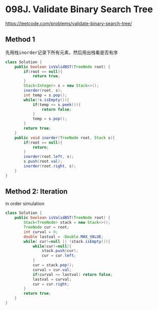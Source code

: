 # 098J. Validate Binary Search Tree
https://leetcode.com/problems/validate-binary-search-tree/

## Method 1 
<pre>
先用栈inorder记录下所有元素，然后用出栈看是否有序
</pre>

```java
class Solution {
    public boolean isValidBST(TreeNode root) {
        if(root == null){
            return true;
        }
        Stack<Integer> s = new Stack<>();
        inorder(root, s);
        int temp = s.pop();
        while(!s.isEmpty()){
            if(temp <= s.peek()){
                return false;
            }
            temp = s.pop();
        }
        return true;
    }
    public void inorder(TreeNode root, Stack s){
        if(root == null){
            return;
        }
        inorder(root.left, s);
        s.push(root.val);
        inorder(root.right, s);
    }
}
```

## Method 2: Iteration
in order simulation

```java
class Solution {
    public boolean isValidBST(TreeNode root) {
        Stack<TreeNode> stack = new Stack<>();
        TreeNode cur = root;
        int curval = 0;
        double lastval = -Double.MAX_VALUE;
        while( cur!=null || !stack.isEmpty()){            
            while(cur!=null){
                stack.push(cur);
                cur = cur.left;
            }
            cur = stack.pop();
            curval = cur.val;
            if(curval <= lastval) return false;
            lastval = curval;
            cur = cur.right;
        }
        return true;
    }
}
```
